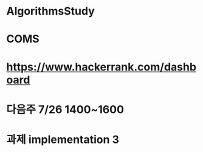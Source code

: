 # AlgorithmsStudy 
# COMS
# https://www.hackerrank.com/dashboard
# 다음주 7/26 1400~1600
# 과제 implementation 3


